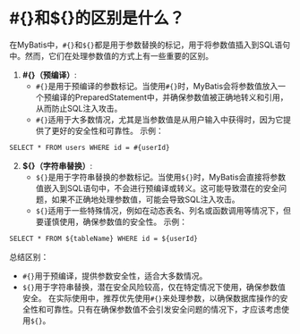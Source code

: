 # #{}和${}的区别是什么？
在MyBatis中，`#{}`和`${}`都是用于参数替换的标记，用于将参数值插入到SQL语句中。然而，它们在处理参数值的方式上有一些重要的区别。
1.  **#{}（预编译）**: 
    - `#{}`是用于预编译的参数标记。当使用`#{}`时，MyBatis会将参数值放入一个预编译的PreparedStatement中，并确保参数值被正确地转义和引用，从而防止SQL注入攻击。
    - `#{}`适用于大多数情况，尤其是当参数值是从用户输入中获得时，因为它提供了更好的安全性和可靠性。
示例： 
```xml
SELECT * FROM users WHERE id = #{userId}
```
2.  **${}（字符串替换）**: 
    - `${}`是用于字符串替换的参数标记。当使用`${}`时，MyBatis会直接将参数值嵌入到SQL语句中，不会进行预编译或转义。这可能导致潜在的安全问题，如果不正确地处理参数值，可能会导致SQL注入攻击。
    - `${}`适用于一些特殊情况，例如在动态表名、列名或函数调用等情况下，但要谨慎使用，确保参数值的安全性。
示例： 
```xml
SELECT * FROM ${tableName} WHERE id = ${userId}
```
总结区别：
+ `#{}`用于预编译，提供参数安全性，适合大多数情况。
+ `${}`用于字符串替换，潜在安全风险较高，仅在特定情况下使用，确保参数值安全。
在实际使用中，推荐优先使用`#{}`来处理参数，以确保数据库操作的安全性和可靠性。只有在确保参数值不会引发安全问题的情况下，才应该考虑使用`${}`。

